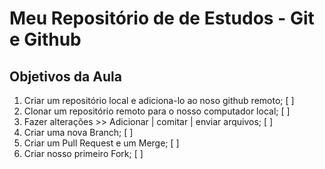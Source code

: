 # Meu Repositório de de Estudos - Git e Github

## Objetivos da Aula 

1. Criar um repositório local e adiciona-lo ao noso github remoto; [ ]
2. Clonar um repositório remoto para o nosso computador local; [ ]
3. Fazer alterações >> Adicionar | comitar | enviar arquivos; [ ]
4. Criar uma nova Branch; [ ]
5. Criar um Pull Request e um Merge; [ ]
6. Criar nosso primeiro Fork; [ ]
 